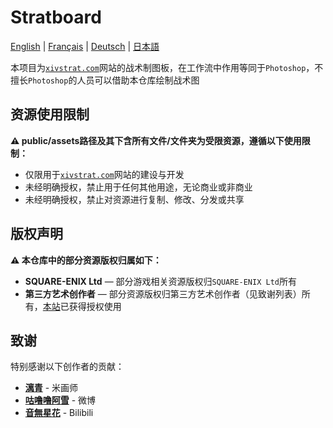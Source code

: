 # Stratboard

[English](./README_en.md) | [Français](./README_fr.md) | [Deutsch](./README_de.md) | [日本語](./README_ja.md)

本项目为[`xivstrat.com`](https://xivstrat.com)网站的战术制图板，在工作流中作用等同于`Photoshop`，不擅长`Photoshop`的人员可以借助本仓库绘制战术图

## 资源使用限制

**⚠️ public/assets路径及其下含所有文件/文件夹为受限资源，遵循以下使用限制：**

- 仅限用于[`xivstrat.com`](https://xivstrat.com)网站的建设与开发
- 未经明确授权，禁止用于任何其他用途，无论商业或非商业
- 未经明确授权，禁止对资源进行复制、修改、分发或共享

## 版权声明

**⚠️ 本仓库中的部分资源版权归属如下：**

- **SQUARE-ENIX Ltd** — 部分游戏相关资源版权归`SQUARE-ENIX Ltd`所有
- **第三方艺术创作者** — 部分资源版权归第三方艺术创作者（见致谢列表）所有，[本站](https://xivstrat.com)已获得授权使用

## 致谢

特别感谢以下创作者的贡献：

- [**漓青**](https://www.mihuashi.com/profiles/81270) - 米画师
- [**咕噜噜阿雪**](https://weibo.com/u/2251298575) - 微博
- [**音無星花**](https://space.bilibili.com/351806141) - Bilibili
